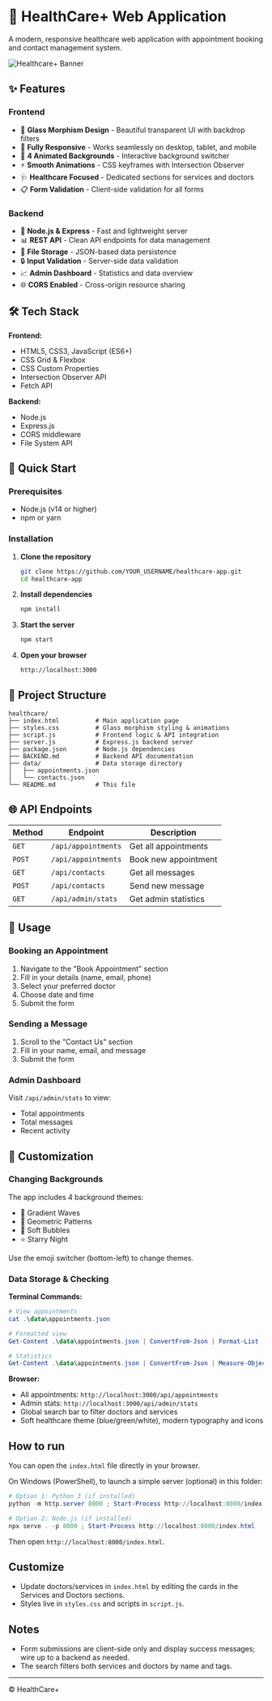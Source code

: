 # 🏥 HealthCare+ Web Application

A modern, responsive healthcare web application with appointment booking and contact management system.

![Healthcare+ Banner](https://img.shields.io/badge/Healthcare+-Web%20App-blue?style=for-the-badge&logo=medical)

## ✨ Features

### Frontend
- 🎨 **Glass Morphism Design** - Beautiful transparent UI with backdrop filters
- 📱 **Fully Responsive** - Works seamlessly on desktop, tablet, and mobile
- 🌈 **4 Animated Backgrounds** - Interactive background switcher
- ⚡ **Smooth Animations** - CSS keyframes with Intersection Observer
- 🩺 **Healthcare Focused** - Dedicated sections for services and doctors
- 📋 **Form Validation** - Client-side validation for all forms

### Backend
- 🚀 **Node.js & Express** - Fast and lightweight server
- 📊 **REST API** - Clean API endpoints for data management
- 💾 **File Storage** - JSON-based data persistence
- 🔒 **Input Validation** - Server-side data validation
- 📈 **Admin Dashboard** - Statistics and data overview
- 🌐 **CORS Enabled** - Cross-origin resource sharing

## 🛠️ Tech Stack

**Frontend:**
- HTML5, CSS3, JavaScript (ES6+)
- CSS Grid & Flexbox
- CSS Custom Properties
- Intersection Observer API
- Fetch API

**Backend:**
- Node.js
- Express.js
- CORS middleware
- File System API

## 🚀 Quick Start

### Prerequisites
- Node.js (v14 or higher)
- npm or yarn

### Installation

1. **Clone the repository**
   ```bash
   git clone https://github.com/YOUR_USERNAME/healthcare-app.git
   cd healthcare-app
   ```

2. **Install dependencies**
   ```bash
   npm install
   ```

3. **Start the server**
   ```bash
   npm start
   ```

4. **Open your browser**
   ```
   http://localhost:3000
   ```

## 📁 Project Structure

```
healthcare/
├── index.html          # Main application page
├── styles.css          # Glass morphism styling & animations
├── script.js           # Frontend logic & API integration
├── server.js           # Express.js backend server
├── package.json        # Node.js dependencies
├── BACKEND.md          # Backend API documentation
├── data/               # Data storage directory
│   ├── appointments.json
│   └── contacts.json
└── README.md           # This file
```

## 🌐 API Endpoints

| Method | Endpoint | Description |
|--------|----------|-------------|
| `GET` | `/api/appointments` | Get all appointments |
| `POST` | `/api/appointments` | Book new appointment |
| `GET` | `/api/contacts` | Get all messages |
| `POST` | `/api/contacts` | Send new message |
| `GET` | `/api/admin/stats` | Get admin statistics |

## 📖 Usage

### Booking an Appointment
1. Navigate to the "Book Appointment" section
2. Fill in your details (name, email, phone)
3. Select your preferred doctor
4. Choose date and time
5. Submit the form

### Sending a Message
1. Scroll to the "Contact Us" section
2. Fill in your name, email, and message
3. Submit the form

### Admin Dashboard
Visit `/api/admin/stats` to view:
- Total appointments
- Total messages
- Recent activity

## 🎨 Customization

### Changing Backgrounds
The app includes 4 background themes:
- 🌅 Gradient Waves
- 🎯 Geometric Patterns  
- 🌸 Soft Bubbles
- ⭐ Starry Night

Use the emoji switcher (bottom-left) to change themes.

### Data Storage & Checking

**Terminal Commands:**
```powershell
# View appointments
cat .\data\appointments.json

# Formatted view
Get-Content .\data\appointments.json | ConvertFrom-Json | Format-List

# Statistics
Get-Content .\data\appointments.json | ConvertFrom-Json | Measure-Object | Select-Object Count
```

**Browser:**
- All appointments: `http://localhost:3000/api/appointments`
- Admin stats: `http://localhost:3000/api/admin/stats`
- Global search bar to filter doctors and services
- Soft healthcare theme (blue/green/white), modern typography and icons

## How to run
You can open the `index.html` file directly in your browser.

On Windows (PowerShell), to launch a simple server (optional) in this folder:

```powershell
# Option 1: Python 3 (if installed)
python -m http.server 8000 ; Start-Process http://localhost:8000/index.html

# Option 2: Node.js (if installed)
npx serve . -p 8000 ; Start-Process http://localhost:8000/index.html
```

Then open `http://localhost:8000/index.html`.

## Customize
- Update doctors/services in `index.html` by editing the cards in the Services and Doctors sections.
- Styles live in `styles.css` and scripts in `script.js`.

## Notes
- Form submissions are client-side only and display success messages; wire up to a backend as needed.
- The search filters both services and doctors by name and tags.

---
© HealthCare+